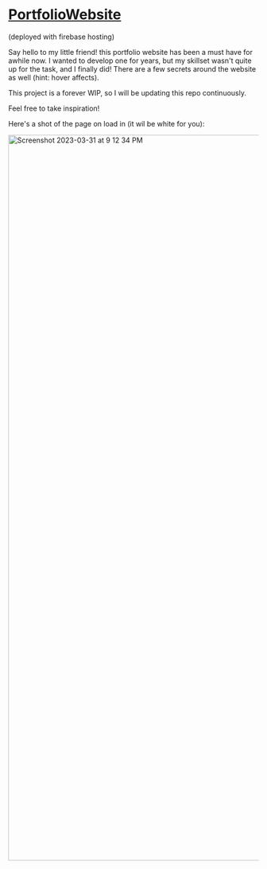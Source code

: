 # [PortfolioWebsite](https://itsmikestang.web.app/)

(deployed with firebase hosting)

Say hello to my little friend! this portfolio website has been a must have for awhile now. I wanted to develop one for years, but my skillset wasn't quite up for the task, and I finally did! There are a few secrets around the website as well (hint: hover affects).

This project is a forever WIP, so I will be updating this repo continuously. 

Feel free to take inspiration!

Here's a shot of the page on load in (it wil be white for you):

<img width="1459" alt="Screenshot 2023-03-31 at 9 12 34 PM" src="https://user-images.githubusercontent.com/104747065/229261054-5920d341-ccc6-4477-9ef4-2e94ec599aaa.png">

